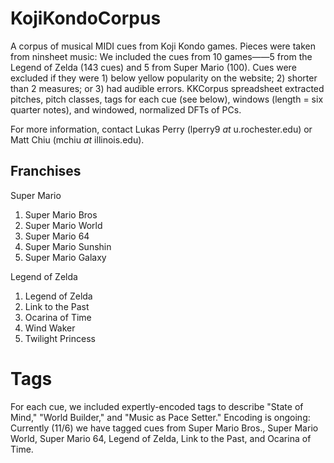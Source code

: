 # KojiKondoCorpus

A corpus of musical MIDI cues from Koji Kondo games. Pieces were taken from ninsheet music: We included the cues from 10 games——5 from the Legend of Zelda (143 cues) and 5 from Super Mario (100). Cues were excluded if they were 1) below yellow popularity on the website; 2) shorter than 2 measures; or 3) had audible errors. KKCorpus spreadsheet extracted pitches, pitch classes, tags for each cue (see below), windows (length = six quarter notes), and windowed, normalized DFTs of PCs. 

For more information, contact Lukas Perry (lperry9 _at_ u.rochester.edu) or Matt Chiu (mchiu _at_ illinois.edu).

## Franchises
Super Mario

1.  Super Mario Bros
2.  Super Mario World
3.  Super Mario 64
4.  Super Mario Sunshin
5.  Super Mario Galaxy

Legend of Zelda

1.  Legend of Zelda
2.  Link to the Past
3.  Ocarina of Time
4.  Wind Waker
5.  Twilight Princess

# Tags

For each cue, we included expertly-encoded tags to describe "State of Mind," "World Builder," and "Music as Pace Setter." Encoding is ongoing: Currently (11/6) we have tagged cues from Super Mario Bros., Super Mario World, Super Mario 64, Legend of Zelda, Link to the Past, and Ocarina of Time.
